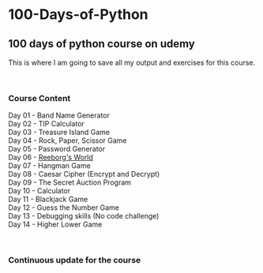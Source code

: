 # 100-Days-of-Python

## 100 days of python course on udemy

This is where I am going to save all my output and exercises for this course.

<br>

### Course Content
Day 01 - Band Name Generator  
Day 02 - TIP Calculator  
Day 03 - Treasure Island Game  
Day 04 - Rock, Paper, Scissor Game  
Day 05 - Password Generator  
Day 06 - [Reeborg's World](http://reeborg.ca/reeborg.html?lang=en&mode=python&menu=worlds%2Fmenus%2Freeborg_intro_en.json&name=Hurdle%204&url=worlds%2Ftutorial_en%2Fhurdle4.json)  
Day 07 - Hangman Game  
Day 08 - Caesar Cipher (Encrypt and Decrypt)  
Day 09 - The Secret Auction Program  
Day 10 - Calculator  
Day 11 - Blackjack Game  
Day 12 - Guess the Number Game  
Day 13 - Debugging skills (No code challenge)  
Day 14 - Higher Lower Game
  
<br>

### Continuous update for the course
